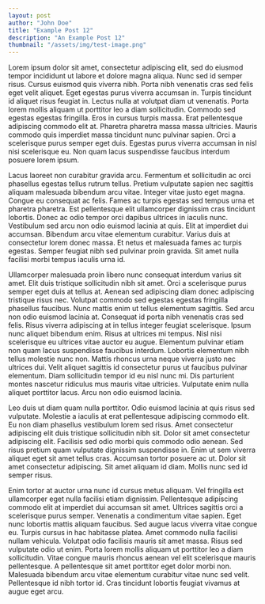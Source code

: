```yaml
---
layout: post
author: "John Doe"
title: "Example Post 12"
description: "An Example Post 12"
thumbnail: "/assets/img/test-image.png"
---
```


Lorem ipsum dolor sit amet, consectetur adipiscing elit, sed do eiusmod tempor incididunt ut labore et dolore magna aliqua. Nunc sed id semper risus. Cursus euismod quis viverra nibh. Porta nibh venenatis cras sed felis eget velit aliquet. Eget egestas purus viverra accumsan in. Turpis tincidunt id aliquet risus feugiat in. Lectus nulla at volutpat diam ut venenatis. Porta lorem mollis aliquam ut porttitor leo a diam sollicitudin. Commodo sed egestas egestas fringilla. Eros in cursus turpis massa. Erat pellentesque adipiscing commodo elit at. Pharetra pharetra massa massa ultricies. Mauris commodo quis imperdiet massa tincidunt nunc pulvinar sapien. Orci a scelerisque purus semper eget duis. Egestas purus viverra accumsan in nisl nisi scelerisque eu. Non quam lacus suspendisse faucibus interdum posuere lorem ipsum.

Lacus laoreet non curabitur gravida arcu. Fermentum et sollicitudin ac orci phasellus egestas tellus rutrum tellus. Pretium vulputate sapien nec sagittis aliquam malesuada bibendum arcu vitae. Integer vitae justo eget magna. Congue eu consequat ac felis. Fames ac turpis egestas sed tempus urna et pharetra pharetra. Est pellentesque elit ullamcorper dignissim cras tincidunt lobortis. Donec ac odio tempor orci dapibus ultrices in iaculis nunc. Vestibulum sed arcu non odio euismod lacinia at quis. Elit at imperdiet dui accumsan. Bibendum arcu vitae elementum curabitur. Varius duis at consectetur lorem donec massa. Et netus et malesuada fames ac turpis egestas. Semper feugiat nibh sed pulvinar proin gravida. Sit amet nulla facilisi morbi tempus iaculis urna id.

Ullamcorper malesuada proin libero nunc consequat interdum varius sit amet. Elit duis tristique sollicitudin nibh sit amet. Orci a scelerisque purus semper eget duis at tellus at. Aenean sed adipiscing diam donec adipiscing tristique risus nec. Volutpat commodo sed egestas egestas fringilla phasellus faucibus. Nunc mattis enim ut tellus elementum sagittis. Sed arcu non odio euismod lacinia at. Consequat id porta nibh venenatis cras sed felis. Risus viverra adipiscing at in tellus integer feugiat scelerisque. Ipsum nunc aliquet bibendum enim. Risus at ultrices mi tempus. Nisl nisi scelerisque eu ultrices vitae auctor eu augue. Elementum pulvinar etiam non quam lacus suspendisse faucibus interdum. Lobortis elementum nibh tellus molestie nunc non. Mattis rhoncus urna neque viverra justo nec ultrices dui. Velit aliquet sagittis id consectetur purus ut faucibus pulvinar elementum. Diam sollicitudin tempor id eu nisl nunc mi. Dis parturient montes nascetur ridiculus mus mauris vitae ultricies. Vulputate enim nulla aliquet porttitor lacus. Arcu non odio euismod lacinia.

Leo duis ut diam quam nulla porttitor. Odio euismod lacinia at quis risus sed vulputate. Molestie a iaculis at erat pellentesque adipiscing commodo elit. Eu non diam phasellus vestibulum lorem sed risus. Amet consectetur adipiscing elit duis tristique sollicitudin nibh sit. Dolor sit amet consectetur adipiscing elit. Facilisis sed odio morbi quis commodo odio aenean. Sed risus pretium quam vulputate dignissim suspendisse in. Enim ut sem viverra aliquet eget sit amet tellus cras. Accumsan tortor posuere ac ut. Dolor sit amet consectetur adipiscing. Sit amet aliquam id diam. Mollis nunc sed id semper risus.

Enim tortor at auctor urna nunc id cursus metus aliquam. Vel fringilla est ullamcorper eget nulla facilisi etiam dignissim. Pellentesque adipiscing commodo elit at imperdiet dui accumsan sit amet. Ultrices sagittis orci a scelerisque purus semper. Venenatis a condimentum vitae sapien. Eget nunc lobortis mattis aliquam faucibus. Sed augue lacus viverra vitae congue eu. Turpis cursus in hac habitasse platea. Amet commodo nulla facilisi nullam vehicula. Volutpat odio facilisis mauris sit amet massa. Risus sed vulputate odio ut enim. Porta lorem mollis aliquam ut porttitor leo a diam sollicitudin. Vitae congue mauris rhoncus aenean vel elit scelerisque mauris pellentesque. A pellentesque sit amet porttitor eget dolor morbi non. Malesuada bibendum arcu vitae elementum curabitur vitae nunc sed velit. Pellentesque id nibh tortor id. Cras tincidunt lobortis feugiat vivamus at augue eget arcu.
